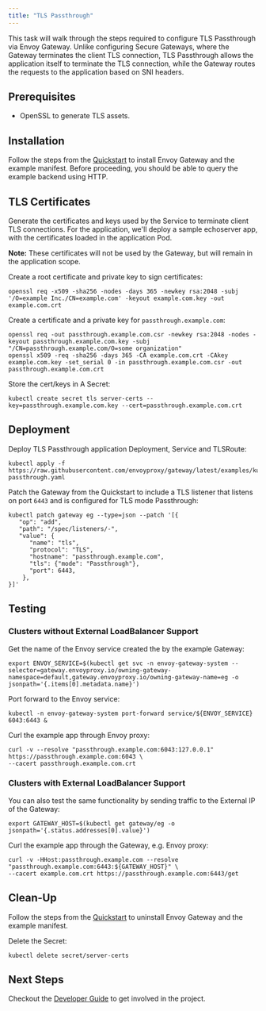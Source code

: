 ```yaml
---
title: "TLS Passthrough"
---
```


This task will walk through the steps required to configure TLS Passthrough via Envoy Gateway. Unlike configuring
Secure Gateways, where the Gateway terminates the client TLS connection, TLS Passthrough allows the application itself
to terminate the TLS connection, while the Gateway routes the requests to the application based on SNI headers.

## Prerequisites

- OpenSSL to generate TLS assets.

## Installation

Follow the steps from the [Quickstart](../../quickstart) to install Envoy Gateway and the example manifest.
Before proceeding, you should be able to query the example backend using HTTP.

## TLS Certificates

Generate the certificates and keys used by the Service to terminate client TLS connections.
For the application, we'll deploy a sample echoserver app, with the certificates loaded in the application Pod.

__Note:__ These certificates will not be used by the Gateway, but will remain in the application scope.

Create a root certificate and private key to sign certificates:

```shell
openssl req -x509 -sha256 -nodes -days 365 -newkey rsa:2048 -subj '/O=example Inc./CN=example.com' -keyout example.com.key -out example.com.crt
```

Create a certificate and a private key for `passthrough.example.com`:

```shell
openssl req -out passthrough.example.com.csr -newkey rsa:2048 -nodes -keyout passthrough.example.com.key -subj "/CN=passthrough.example.com/O=some organization"
openssl x509 -req -sha256 -days 365 -CA example.com.crt -CAkey example.com.key -set_serial 0 -in passthrough.example.com.csr -out passthrough.example.com.crt
```

Store the cert/keys in A Secret:

```shell
kubectl create secret tls server-certs --key=passthrough.example.com.key --cert=passthrough.example.com.crt
```

## Deployment

Deploy TLS Passthrough application Deployment, Service and TLSRoute:

```shell
kubectl apply -f https://raw.githubusercontent.com/envoyproxy/gateway/latest/examples/kubernetes/tls-passthrough.yaml
```

Patch the Gateway from the Quickstart to include a TLS listener that listens on port `6443` and is configured for
TLS mode Passthrough:

```shell
kubectl patch gateway eg --type=json --patch '[{
   "op": "add",
   "path": "/spec/listeners/-",
   "value": {
      "name": "tls",
      "protocol": "TLS",
      "hostname": "passthrough.example.com",
      "tls": {"mode": "Passthrough"}, 
      "port": 6443,
    },
}]'
```

## Testing

### Clusters without External LoadBalancer Support

Get the name of the Envoy service created the by the example Gateway:

```shell
export ENVOY_SERVICE=$(kubectl get svc -n envoy-gateway-system --selector=gateway.envoyproxy.io/owning-gateway-namespace=default,gateway.envoyproxy.io/owning-gateway-name=eg -o jsonpath='{.items[0].metadata.name}')
```

Port forward to the Envoy service:

```shell
kubectl -n envoy-gateway-system port-forward service/${ENVOY_SERVICE} 6043:6443 &
```

Curl the example app through Envoy proxy:

```shell
curl -v --resolve "passthrough.example.com:6043:127.0.0.1" https://passthrough.example.com:6043 \
--cacert passthrough.example.com.crt
```

### Clusters with External LoadBalancer Support

You can also test the same functionality by sending traffic to the External IP of the Gateway:

```shell
export GATEWAY_HOST=$(kubectl get gateway/eg -o jsonpath='{.status.addresses[0].value}')
```

Curl the example app through the Gateway, e.g. Envoy proxy:

```shell
curl -v -HHost:passthrough.example.com --resolve "passthrough.example.com:6443:${GATEWAY_HOST}" \
--cacert example.com.crt https://passthrough.example.com:6443/get
```

## Clean-Up

Follow the steps from the [Quickstart](../../quickstart) to uninstall Envoy Gateway and the example manifest.

Delete the Secret:

```shell
kubectl delete secret/server-certs
```

## Next Steps

Checkout the [Developer Guide](../../../contributions/develop/) to get involved in the project.
